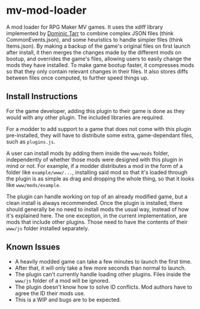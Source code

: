 # mv-mod-loader
A mod loader for RPG Maker MV games. It uses the xdiff library implemented by [Dominic Tarr](https://github.com/dominictarr) to combine complex JSON files (think CommonEvents.json), and some heuristics to handle simpler files (think Items.json).
By making a backup of the game's original files on first launch after install, it then merges the changes made by the different mods on bootup, and overrides the game's files, allowing users to easily change the mods they have installed.
To make game bootup faster, it compresses mods so that they only contain relevant changes in their files. It also stores diffs between files once computed, to further speed things up.

## Install Instructions
For the game developer, adding this plugin to their game is done as they would with any other plugin. The included libraries are required.

For a modder to add support to a game that does not come with this plugin pre-installed, they will have to distribute some extra, game-dependant files, such as `plugins.js`.

A user can install mods by adding them inside the `www/mods` folder, independently of whether those mods were designed with this plugin in mind or not.
For example, if a modder distributes a mod in the form of a folder like `example/www/...`, installing said mod so that it's loaded through the plugin is as simple as drag and dropping the whole thing, so that it looks like `www/mods/example`.

The plugin can handle working on top of an already modified game, but a clean install is always recommended. Once the plugin is installed, there should generally be no need to install mods the usual way, instead of how it's explained here.
The one exception, in the current implementation, are mods that include other plugins. Those need to have the contents of their `www/js` folder installed separately.

## Known Issues
- A heavily modded game can take a few minutes to launch the first time.
- After that, it will only take a few more seconds than normal to launch.
- The plugin can't currently handle loading other plugins. Files inside the `www/js` folder of a mod will be ignored.
- The plugin doesn't know how to solve ID conflicts. Mod authors have to agree the ID their mods use.
- This is a WIP and bugs are to be expected.
